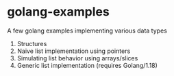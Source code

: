 # golang-examples
A few golang examples implementing various data types
1) Structures
2) Naive list implementation using pointers
3) Simulating list behavior using arrays/slices
4) Generic list implementation (requires Golang/1.18)

